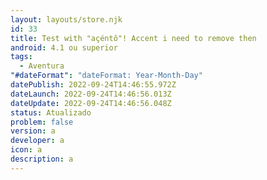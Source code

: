 ```yaml
---
layout: layouts/store.njk
id: 33
title: Test with "açéntô"! Accent i need to remove then
android: 4.1 ou superior
tags:
  - Aventura
"#dateFormat": "dateFormat: Year-Month-Day"
datePublish: 2022-09-24T14:46:55.972Z
dateLaunch: 2022-09-24T14:46:56.013Z
dateUpdate: 2022-09-24T14:46:56.048Z
status: Atualizado
problem: false
version: a
developer: a
icon: a
description: a
---
```

